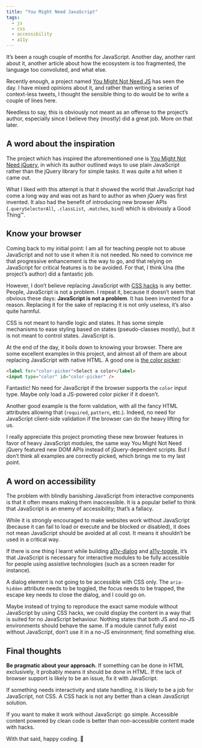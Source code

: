 ```yaml
---
title: "You Might Need JavaScript"
tags:
  - js
  - css
  - accessibility
  - a11y
---
```


It’s been a rough couple of months for JavaScript. Another day, another rant about it, another article about how the ecosystem is too fragmented, the language too convoluted, and what else. 

Recently enough, a project named [You Might Not Need JS](http://youmightnotneedjs.com) has seen the day. I have mixed opinions about it, and rather than writing a series of context-less tweets, I thought the sensible thing to do would be to write a couple of lines here.

Needless to say, this is obviously not meant as an offense to the project’s author, especially since I believe they (mostly) did a great job. More on that later.

## A word about the inspiration

The project which has inspired the aforementioned one is [You Might Not Need jQuery](http://youmightnotneedjquery.com/), in which its author outlined ways to use plain JavaScript rather than the jQuery library for simple tasks. It was quite a hit when it came out.

What I liked with this attempt is that it showed the world that JavaScript had come a long way and was not as hard to author as when jQuery was first invented. It also had the benefit of introducing new browser APIs (`.querySelectorAll`, `.classList`, `.matches`, `bind`) which is obviously a Good Thing™.

## Know your browser

Coming back to my initial point: I am all for teaching people not to abuse JavaScript and not to use it when it is not needed. No need to convince me that progressive enhancement is the way to go, and that relying on JavaScript for critical features is to be avoided. For that, I think Una (the project’s author) did a fantastic job.

However, I don’t believe replacing JavaScript with [CSS hacks](http://youmightnotneedjs.com/#view_switcher) is any better. People, JavaScript is not a problem. I repeat it, because it doesn’t seem that obvious these days: **JavaScript is not a problem**. It has been invented for a reason. Replacing it for the sake of replacing it is not only useless, it’s also quite harmful.

CSS is not meant to handle logic and states. It has some simple mechanisms to ease styling based on states (pseudo-classes mostly), but it is not meant to control states. JavaScript is.

At the end of the day, it boils down to knowing your browser. There are some excellent examples in this project, and almost all of them are about replacing JavaScript with native HTML. A good one is [the color picker](http://youmightnotneedjs.com/#color_picker):

```html
<label for="color-picker">Select a color</label>
<input type="color" id="color-picker" />
```

Fantastic! No need for JavaScript if the browser supports the `color` input type. Maybe only load a JS-powered color picker if it doesn’t.

Another good example is the form validation, with all the fancy HTML attributes allowing that (`required`, `pattern`, etc.). Indeed, no need for JavaScript client-side validation if the browser can do the heavy lifting for us.

I really appreciate this project promoting these new browser features in favor of heavy JavaScript modules, the same way You Might Not Need jQuery featured new DOM APIs instead of jQuery-dependent scripts. But I don’t think all examples are correctly picked, which brings me to my last point.

## A word on accessibility

The problem with blindly banishing JavaScript from interactive components is that it often means making them inaccessible. It is a popular belief to think that JavaScript is an enemy of accessibility; that’s a fallacy. 

While it is strongly encouraged to make websites work without JavaScript (because it can fail to load or execute and be blocked or disabled), it does not mean JavaScript should be avoided at all cost. It means it shouldn’t be used in a critical way.

If there is one thing I learnt while building [a11y-dialog](https://github.com/edenspiekermann/a11y-dialog) and [a11y-toggle](https://github.com/edenspiekermann/a11y-toggle), it’s that JavaScript is necessary for interactive modules to be fully accessible for people using assistive technologies (such as a screen reader for instance).

A dialog element is not going to be accessible with CSS only. The `aria-hidden` attribute needs to be toggled, the focus needs to be trapped, the escape key needs to close the dialog, and I could go on. 

Maybe instead of trying to reproduce the exact same module without JavaScript by using CSS hacks, we could display the content in a way that is suited for no JavaScript behaviour. Nothing states that both JS and no-JS environments should behave the same. If a module cannot fully exist without JavaScript, don’t use it in a no-JS environment; find something else.

## Final thoughts

**Be pragmatic about your approach.** If something can be done in HTML exclusively, it probably means it should be done in HTML. If the lack of browser support is likely to be an issue, fix it with JavaScript.

If something needs interactivity and state handling, it is likely to be a job for JavaScript, not CSS. A CSS hack is not any better than a clean JavaScript solution.

If you want to make it work without JavaScript: go simple. Accessible content powered by clean code is better than non-accessible content made with hacks.

With that said, happy coding. 💖
